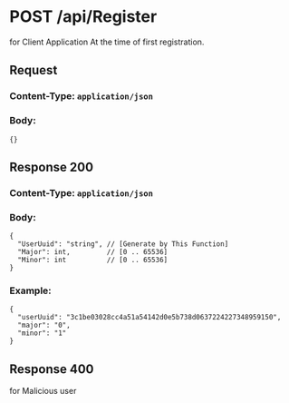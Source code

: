 # POST /api/Register
for Client Application
At the time of first registration.

## Request
### Content-Type: `application/json`
### Body:
```
{}
```
## Response 200
### Content-Type: `application/json`
### Body:
```
{
  "UserUuid": "string", // [Generate by This Function] 
  "Major": int,         // [0 .. 65536]
  "Minor": int          // [0 .. 65536]
}
```
### Example:
```
{
  "userUuid": "3c1be03028cc4a51a54142d0e5b738d0637224227348959150",
  "major": "0",
  "minor": "1"
}
```

## Response 400
for Malicious user
